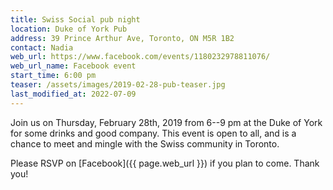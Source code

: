 ```yaml
---
title: Swiss Social pub night
location: Duke of York Pub
address: 39 Prince Arthur Ave, Toronto, ON M5R 1B2
contact: Nadia
web_url: https://www.facebook.com/events/1180232978811076/
web_url_name: Facebook event
start_time: 6:00 pm
teaser: /assets/images/2019-02-28-pub-teaser.jpg
last_modified_at: 2022-07-09
---
```


Join us on Thursday, February 28th, 2019 from 6--9 pm at the Duke of York for
some drinks and good company. This event is open to all, and is a chance to
meet and mingle with the Swiss community in Toronto.

Please RSVP on [Facebook]({{ page.web_url }}) if you plan to come. Thank you!
